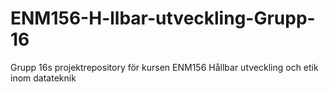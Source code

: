 # ENM156-H-llbar-utveckling-Grupp-16
Grupp 16s projektrepository för kursen ENM156 Hållbar utveckling och etik inom datateknik
